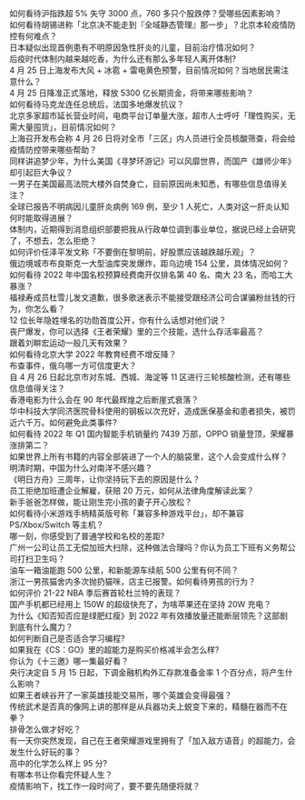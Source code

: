 如何看待沪指跌超 5% 失守 3000 点，760 多只个股跌停？受哪些因素影响？  
如何看待胡锡进称「北京决不能走到『全域静态管理』那一步」？北京本轮疫情防控有何难点？  
日本疑似出现首例患有不明原因急性肝炎的儿童，目前治疗情况如何？  
后疫时代体制内越来越吃香，为什么还有那么多年轻人离开体制?  
4 月 25 日上海发布大风 + 冰雹 + 雷电黄色预警，目前情况如何？当地居民需注意什么？  
4 月 25 日降准正式落地，释放 5300 亿长期资金，将带来哪些影响？  
如何看待马克龙连任总统后，法国多地爆发抗议？  
北京多家超市延长营业时间，电商平台订单量大涨，超市人士呼吁「理性购买，无需大量囤货」，目前情况如何？  
上海召开发布会称 4 月 26 日将对全市「三区」内人员进行全员核酸筛查，将会给疫情防控带来哪些帮助？  
同样讲追梦少年，为什么美国《寻梦环游记》可以风靡世界，而国产《雄师少年》却引起巨大争议？  
一男子在美国最高法院大楼外自焚身亡，目前原因尚未知悉，有哪些信息值得关注？  
全球已报告不明病因儿童肝炎病例 169 例，至少 1 人死亡，人类对这一肝炎认知何时能取得进展？  
体制内，近期得到消息组织部要把我从行政单位调到事业单位，据说已经上会研究了，不想去，怎么拒绝？  
如何评价任泽平发文称「不要倒在黎明前，好股票应该越跌越乐观」？  
俄边境城市布良斯克一大型油库突发爆炸，距乌边境 154 公里，具体情况如何？  
如何看待 2022 年中国名校预算经费南开仅排名第 40 名、南大 23 名，而哈工大暴涨？  
福禄寿成员杜雪儿发文道歉，很多歌迷表示不能接受跟经济公司合谋骗粉丝钱的行为，你怎么看？  
12 位长年隐姓埋名的功勋首度公开，你有什么话想对他们说？  
丧尸爆发，你可以选择《王者荣耀》里的三个技能，选什么存活率最高？  
跟着刘畊宏运动一般几天有效果？  
如何看待北京大学 2022 年教育经费不增反降？  
布查事件，俄乌哪一方可信度更大？  
自 4 月 26 日起北京市对东城、西城、海淀等 11 区进行三轮核酸检测，还有哪些信息值得关注？  
香港电影为什么会在 90 年代最辉煌之后断崖式衰落？  
华中科技大学同济医院骨科使用的钢板以次充好，造成医保基金和患者损失，被罚近六千万。如何避免此类事件?  
如何看待 2022 年 Q1 国内智能手机销量约 7439 万部，OPPO 销量登顶，荣耀暴涨排第二？  
如果世界上所有书籍的内容全部装进了一个人的脑袋里，这个人会变成什么样？  
明清时期，中国为什么对南洋不感兴趣？  
《明日方舟》三周年，让你坚持玩下去的原因是什么？  
员工拒绝加班遭企业解雇，获赔 20 万元，如何从法律角度解读此案？  
新手爸爸怎样做，能让刚生完小孩的妻子开心放松？  
如何看待小米游戏手柄精英版号称「兼容多种游戏平台」，却不兼容 PS/Xbox/Switch 等主机？  
哪一刻，你感受到了普通学校和名校的差距?  
广州一公司让员工无偿加班大扫除，这种做法合理吗？你认为员工下班有义务帮公司打扫卫生吗？  
油车一箱油能跑 500 公里，和新能源车续航 500 公里有何不同？  
浙江一男孩猫舍内多次抛扔猫咪，店主已报警。如何看待男孩的行为？  
如何评价 21-22 NBA 季后赛首轮杜兰特的表现？  
国产手机都已经用上 150W 的超级快充了，为啥苹果还在坚持 20W 充电？  
为什么《知否知否应是绿肥红瘦》到 2022 年有效播放量还能断层领先？这部剧到底有什么魔力？  
如何判断自己是否适合学习编程?  
如果我在《CS：GO》里的超能力是购买价格减半会怎么样?  
你认为《十三邀》哪一集最好看？  
央行决定自 5 月 15 日起，下调金融机构外汇存款准备金率 1 个百分点，将产生什么影响？  
如果王者峡谷开了一家英雄技能交易所，哪个英雄会变得最强？  
传统武术是否真的像网上讲的那样是从兵器功夫上蜕变下来的，精髓在器而不在拳？  
排骨怎么做才好吃？  
有一天你突然发现，自己在王者荣耀游戏里拥有了「加入敌方语音」的超能力，会发生什么好玩的事？  
高中的化学怎么样上 95 分?  
有哪本书让你看完怀疑人生？  
疫情影响下，找工作一段时间了，要不要先随便将就？  
